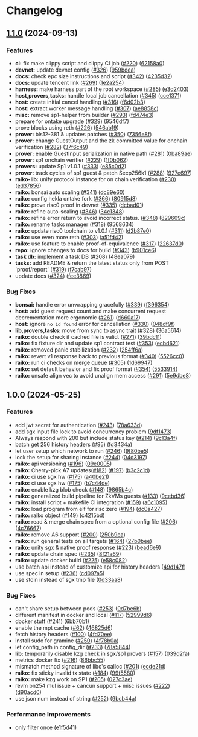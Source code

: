 # Changelog

## [1.1.0](https://github.com/taikoxyz/raiko/compare/v1.0.0...v1.1.0) (2024-09-13)


### Features

* **ci:** fix make clippy script and clippy CI job ([#220](https://github.com/taikoxyz/raiko/issues/220)) ([62158a0](https://github.com/taikoxyz/raiko/commit/62158a097221f3676ad3bed61070a9e967966e81))
* **devnet:** update devnet config ([#326](https://github.com/taikoxyz/raiko/issues/326)) ([959bdea](https://github.com/taikoxyz/raiko/commit/959bdeadfc216e76ee512cab38f9ab560dea237c))
* **docs:** check epc size instructions and script ([#342](https://github.com/taikoxyz/raiko/issues/342)) ([4235d32](https://github.com/taikoxyz/raiko/commit/4235d326140bb4f695ec63425b160adad1df645b))
* **docs:** update tencent link ([#269](https://github.com/taikoxyz/raiko/issues/269)) ([1e2a254](https://github.com/taikoxyz/raiko/commit/1e2a2541111d70352aaefc4c629f9daea58ce6e4))
* **harness:** make harness part of the root workspace ([#285](https://github.com/taikoxyz/raiko/issues/285)) ([e3d2403](https://github.com/taikoxyz/raiko/commit/e3d2403b643e87093a547837234d9bf13dfb03ce))
* **host,provers,tasks:** handle local job cancellation ([#345](https://github.com/taikoxyz/raiko/issues/345)) ([cce1371](https://github.com/taikoxyz/raiko/commit/cce137114cbae69cf975a37119fb053378e9913c))
* **host:** create initial cancel handling ([#316](https://github.com/taikoxyz/raiko/issues/316)) ([f6d02b3](https://github.com/taikoxyz/raiko/commit/f6d02b3d3397a88e0029a18af66dd54461561916))
* **host:** extract worker message handling ([#307](https://github.com/taikoxyz/raiko/issues/307)) ([ae8858c](https://github.com/taikoxyz/raiko/commit/ae8858c58e0fd099ec4a81d55270a0bfd8521df7))
* **misc:** remove sp1-helper from builder ([#293](https://github.com/taikoxyz/raiko/issues/293)) ([fd474e3](https://github.com/taikoxyz/raiko/commit/fd474e3304edd896305260feec47641a826e1521))
* prepare for ontake upgrade ([#329](https://github.com/taikoxyz/raiko/issues/329)) ([9546df7](https://github.com/taikoxyz/raiko/commit/9546df70719e036d7abf6073ed50bd2c59ea23c8))
* prove blocks using reth ([#226](https://github.com/taikoxyz/raiko/issues/226)) ([546ab19](https://github.com/taikoxyz/raiko/commit/546ab19cbc12e58a10ede52076d5b6bbcd093f1a))
* **prover:** bls12-381 & updates patches ([#350](https://github.com/taikoxyz/raiko/issues/350)) ([7356e8f](https://github.com/taikoxyz/raiko/commit/7356e8fd289fd6539b94c8d28366b49a410da647))
* **prover:** change GuestOutput and the zk committed value for onchain verification ([#282](https://github.com/taikoxyz/raiko/issues/282)) ([37f6c49](https://github.com/taikoxyz/raiko/commit/37f6c4970924ebb9d53941498ba69123ab304c48))
* **prover:** enable GuestInput serialization in native path ([#281](https://github.com/taikoxyz/raiko/issues/281)) ([0ba89ae](https://github.com/taikoxyz/raiko/commit/0ba89aecf846e2aeda41ff0c65410b9beb0d77f6))
* **prover:** sp1 onchain verifier ([#229](https://github.com/taikoxyz/raiko/issues/229)) ([1f0b062](https://github.com/taikoxyz/raiko/commit/1f0b0623b581fe16242972c12e58def54352b436))
* **provers:** update Sp1 v1.0.1 ([#333](https://github.com/taikoxyz/raiko/issues/333)) ([e85c0d2](https://github.com/taikoxyz/raiko/commit/e85c0d275ce7b1f65ba0c2460ff78da260b244b5))
* **prover:** track cycles of sp1 guest & patch Secp256k1 ([#288](https://github.com/taikoxyz/raiko/issues/288)) ([927e697](https://github.com/taikoxyz/raiko/commit/927e6973ae2ba8c68b18cb7e53a719c1eaee5896))
* **raiko-lib:** unify protocol instance for on chain verification ([#230](https://github.com/taikoxyz/raiko/issues/230)) ([ed37856](https://github.com/taikoxyz/raiko/commit/ed37856906bf27433418e7a781d4138b180da550))
* **raiko:** bonsai auto scaling ([#341](https://github.com/taikoxyz/raiko/issues/341)) ([dc89e60](https://github.com/taikoxyz/raiko/commit/dc89e60ae1b30837b2cc1a45faec30969d3ec144))
* **raiko:** config hekla ontake fork ([#366](https://github.com/taikoxyz/raiko/issues/366)) ([80915d8](https://github.com/taikoxyz/raiko/commit/80915d88c710fbaae8f9f4074aa6028724eeb079))
* **raiko:** prove risc0 proof in devnet ([#335](https://github.com/taikoxyz/raiko/issues/335)) ([dcbad01](https://github.com/taikoxyz/raiko/commit/dcbad01194159d1b0f8a56f9dad9db0253b49cd1))
* **raiko:** refine auto-scaling ([#346](https://github.com/taikoxyz/raiko/issues/346)) ([34c1348](https://github.com/taikoxyz/raiko/commit/34c1348cb3f001638488c74c5fded0b2a38c101e))
* **raiko:** refine error return to avoid incorrect status. ([#348](https://github.com/taikoxyz/raiko/issues/348)) ([829609c](https://github.com/taikoxyz/raiko/commit/829609c9687eaaf55e1bce6ebd6fe454a0ad1ffc))
* **raiko:** rename tasks manager ([#318](https://github.com/taikoxyz/raiko/issues/318)) ([9568634](https://github.com/taikoxyz/raiko/commit/956863408171c4cd6b0f241828d54222ef663dad))
* **raiko:** update risc0 toolchain to v1.0.1 ([#311](https://github.com/taikoxyz/raiko/issues/311)) ([d2b87e0](https://github.com/taikoxyz/raiko/commit/d2b87e060097be26da622e43273fc036e15602af))
* **raiko:** use even more reth ([#303](https://github.com/taikoxyz/raiko/issues/303)) ([a51fd42](https://github.com/taikoxyz/raiko/commit/a51fd424b9a1b37e08e6b7580fae314fdfede9a6))
* **raiko:** use feature to enable proof-of-equivalence ([#317](https://github.com/taikoxyz/raiko/issues/317)) ([22637d0](https://github.com/taikoxyz/raiko/commit/22637d0b1894b0b344f611e4b33053f744f6fb37))
* **repo:** ignore changes to docs for build ([#343](https://github.com/taikoxyz/raiko/issues/343)) ([b901ce6](https://github.com/taikoxyz/raiko/commit/b901ce6742888552a502ba62b0b179f91588f4e0))
* **task db:** implement a task DB ([#208](https://github.com/taikoxyz/raiko/issues/208)) ([48ea079](https://github.com/taikoxyz/raiko/commit/48ea0792b94e2973ece698b50452d3b46310d952))
* **tasks:** add README & return the latest status only from POST 'proof/report' ([#319](https://github.com/taikoxyz/raiko/issues/319)) ([f7cab97](https://github.com/taikoxyz/raiko/commit/f7cab9737483dc5030dd1a9f61e9d09093b9911c))
* update docs ([#324](https://github.com/taikoxyz/raiko/issues/324)) ([fee3869](https://github.com/taikoxyz/raiko/commit/fee3869079efd6e50623be37951697a820582150))


### Bug Fixes

* **bonsai:** handle error unwrapping gracefully ([#339](https://github.com/taikoxyz/raiko/issues/339)) ([f396354](https://github.com/taikoxyz/raiko/commit/f396354566e62d53df88d60e7cc456e5f0fbc4cf))
* **host:** add guest request count and make concurrent request decrementation more ergonomic ([#261](https://github.com/taikoxyz/raiko/issues/261)) ([d660a17](https://github.com/taikoxyz/raiko/commit/d660a17c9fef9ce9fa58558a4d3da115d134dad6))
* **host:** ignore `no id found` error for cancellation ([#330](https://github.com/taikoxyz/raiko/issues/330)) ([048df9f](https://github.com/taikoxyz/raiko/commit/048df9f840ea40742f3e14106c9352b835b11628))
* **lib,provers,tasks:** move from sync to async trait ([#328](https://github.com/taikoxyz/raiko/issues/328)) ([36a5614](https://github.com/taikoxyz/raiko/commit/36a56145b25c3b18fbcd3af5b1f2ab71b521cba3))
* **raiko:** double check if cached file is valid. ([#271](https://github.com/taikoxyz/raiko/issues/271)) ([39bdc11](https://github.com/taikoxyz/raiko/commit/39bdc11d46814f6f9876c54df29c631ad2127b74))
* **raiko:** fix fixture dir and update sp1 contract test ([#353](https://github.com/taikoxyz/raiko/issues/353)) ([ecbd621](https://github.com/taikoxyz/raiko/commit/ecbd6212e11183c1d76706734efb8a02b1bb52c7))
* **raiko:** removed panic stabilization ([#232](https://github.com/taikoxyz/raiko/issues/232)) ([254ff6a](https://github.com/taikoxyz/raiko/commit/254ff6a90d1ea17672d2cf6352cb6a9af98f0ec0))
* **raiko:** revert v1 response back to previous format ([#340](https://github.com/taikoxyz/raiko/issues/340)) ([5526cc0](https://github.com/taikoxyz/raiko/commit/5526cc04ae5b2c4b9d31d59f56e7e8bb68c75668))
* **raiko:** run ci checks on merge queue ([#305](https://github.com/taikoxyz/raiko/issues/305)) ([1d69947](https://github.com/taikoxyz/raiko/commit/1d6994702ebade7450cd418727ec8e2b073861c7))
* **raiko:** set default behavior and fix proof format ([#354](https://github.com/taikoxyz/raiko/issues/354)) ([5533914](https://github.com/taikoxyz/raiko/commit/55339149daeee14b394ea6158d8cdfa5824b344c))
* **raiko:** unsafe align vec to avoid unalign mem access ([#291](https://github.com/taikoxyz/raiko/issues/291)) ([5e9dbe8](https://github.com/taikoxyz/raiko/commit/5e9dbe82c798c2e48051b5976a459cec6c700385))

## 1.0.0 (2024-05-25)


### Features

* add jwt secret for authentication ([#243](https://github.com/taikoxyz/raiko/issues/243)) ([78a633d](https://github.com/taikoxyz/raiko/commit/78a633da60c712c7338988d49031ff401a09d24f))
* add sgx input file lock to avoid concurrency problem ([9df1473](https://github.com/taikoxyz/raiko/commit/9df147394aa5e2c48a92364fcc037191faa914fd))
* Always respond with 200 but include status key ([#214](https://github.com/taikoxyz/raiko/issues/214)) ([9c13a4f](https://github.com/taikoxyz/raiko/commit/9c13a4fcb5e466ff0e190b52160c5d42b71f67e9))
* batch get 256 history headers ([#95](https://github.com/taikoxyz/raiko/issues/95)) ([fd3434a](https://github.com/taikoxyz/raiko/commit/fd3434aa72766e9cb0a74e20a2bfe784743ebbe2))
* let user setup which network to run ([#246](https://github.com/taikoxyz/raiko/issues/246)) ([9f80be5](https://github.com/taikoxyz/raiko/commit/9f80be559396dc1daccf3bce6f38b9b628d0a76e))
* lock the setup for sharing instance ([#244](https://github.com/taikoxyz/raiko/issues/244)) ([04d3197](https://github.com/taikoxyz/raiko/commit/04d31975f5417d3cb4357213174dbad3c178f81a))
* **raiko:** api versioning ([#196](https://github.com/taikoxyz/raiko/issues/196)) ([09e0005](https://github.com/taikoxyz/raiko/commit/09e0005d66d6e86d38381cab19c3990c1b0b7bae))
* **raiko:** Cherry-pick A7 updates([#182](https://github.com/taikoxyz/raiko/issues/182)) ([#197](https://github.com/taikoxyz/raiko/issues/197)) ([b3c2c1d](https://github.com/taikoxyz/raiko/commit/b3c2c1d9136348004f0a8653538cadf2743e8873))
* **raiko:** ci use sgx hw ([#175](https://github.com/taikoxyz/raiko/issues/175)) ([a40be21](https://github.com/taikoxyz/raiko/commit/a40be21d33d94414e4dc6259e17939785be69204))
* **raiko:** ci use sgx hw ([#175](https://github.com/taikoxyz/raiko/issues/175)) ([b7c44de](https://github.com/taikoxyz/raiko/commit/b7c44dedb784b39df9cbd7c87277f8355fa2fd50))
* **raiko:** enable kzg blob check ([#148](https://github.com/taikoxyz/raiko/issues/148)) ([9865b4c](https://github.com/taikoxyz/raiko/commit/9865b4cb91a56cbf0678d494cbea624f6ef0b067))
* **raiko:** generalized build pipeline for ZkVMs guests ([#133](https://github.com/taikoxyz/raiko/issues/133)) ([9cebd36](https://github.com/taikoxyz/raiko/commit/9cebd36a44c7243195b9cc1ef72ef2e949157dc1))
* **raiko:** install script + makefile CI integration ([#159](https://github.com/taikoxyz/raiko/issues/159)) ([a6c1095](https://github.com/taikoxyz/raiko/commit/a6c10953326b449127f6dcda2b92d2b1747c7f2d))
* **raiko:** load program from elf for risc zero ([#194](https://github.com/taikoxyz/raiko/issues/194)) ([dc0a427](https://github.com/taikoxyz/raiko/commit/dc0a4279cb8ad13cce54ce5ef182fe57509a6e3a))
* **raiko:** raiko object ([#149](https://github.com/taikoxyz/raiko/issues/149)) ([c4215bd](https://github.com/taikoxyz/raiko/commit/c4215bde45675d57e7a16f32107146b3b9756e75))
* **raiko:** read & merge chain spec from a optional config file ([#206](https://github.com/taikoxyz/raiko/issues/206)) ([4c76667](https://github.com/taikoxyz/raiko/commit/4c766678d8b0d1d9ba038e1f1be53679b25db05a))
* **raiko:** remove A6 support ([#200](https://github.com/taikoxyz/raiko/issues/200)) ([250b9ea](https://github.com/taikoxyz/raiko/commit/250b9ea21760442230573246a307c12816f42491))
* **raiko:** run general tests on all targets ([#164](https://github.com/taikoxyz/raiko/issues/164)) ([27b0bee](https://github.com/taikoxyz/raiko/commit/27b0beeaace5b93d1d32ac9b13da0722793fafeb))
* **raiko:** unity sgx & native proof response ([#223](https://github.com/taikoxyz/raiko/issues/223)) ([bead6e9](https://github.com/taikoxyz/raiko/commit/bead6e93542e264fae5c9faca7c726c8bd8d4ede))
* **raiko:** update chain spec ([#235](https://github.com/taikoxyz/raiko/issues/235)) ([8f21a69](https://github.com/taikoxyz/raiko/commit/8f21a690d82d3bc570bcc84f2ed4fa87a17ba6d7))
* **raiko:** update docker build ([#225](https://github.com/taikoxyz/raiko/issues/225)) ([e58c082](https://github.com/taikoxyz/raiko/commit/e58c082daf874ad57a60624ea92f29714a8f4c62))
* use batch api instead of customize api for history headers ([49d147f](https://github.com/taikoxyz/raiko/commit/49d147f54fc187a0cffd1767af47fcc5783496a6))
* use spec in setup ([#236](https://github.com/taikoxyz/raiko/issues/236)) ([cd097a5](https://github.com/taikoxyz/raiko/commit/cd097a5cca62ef8a7b8a40991939ff740e00dd22))
* use stdin instead of sgx tmp file ([0d33aa8](https://github.com/taikoxyz/raiko/commit/0d33aa81fadeab27e45e6632defa0e0d8ce293d4))


### Bug Fixes

* can't share setup between pods ([#253](https://github.com/taikoxyz/raiko/issues/253)) ([0d7be6b](https://github.com/taikoxyz/raiko/commit/0d7be6b2c8979f2eeedf458e71ee0f5a6787d14f))
* different manifest in docker and local ([#117](https://github.com/taikoxyz/raiko/issues/117)) ([52999d6](https://github.com/taikoxyz/raiko/commit/52999d664a44ad86f4a69392f76353fc656821ff))
* docker stuff ([#241](https://github.com/taikoxyz/raiko/issues/241)) ([6bb70b1](https://github.com/taikoxyz/raiko/commit/6bb70b15991060dba5620f7903a18008a02b43e3))
* enable the mpt cache ([#62](https://github.com/taikoxyz/raiko/issues/62)) ([46825d6](https://github.com/taikoxyz/raiko/commit/46825d66a2edfc8ce0e2acfb2e6e272645d79956))
* fetch history headers ([#100](https://github.com/taikoxyz/raiko/issues/100)) ([4fd70ee](https://github.com/taikoxyz/raiko/commit/4fd70eee7b5a64173549d3e466ab4bd7fbf2a33b))
* install sudo for gramine ([#250](https://github.com/taikoxyz/raiko/issues/250)) ([4f78b0a](https://github.com/taikoxyz/raiko/commit/4f78b0ab264399c789bd98f51a3ea238a704146b))
* let config_path in config_dir ([#233](https://github.com/taikoxyz/raiko/issues/233)) ([78a5844](https://github.com/taikoxyz/raiko/commit/78a584406dde604b73b74e8269a7017cf6fb0098))
* **lib:** temporarily disable kzg check in sgx/sp1 provers ([#157](https://github.com/taikoxyz/raiko/issues/157)) ([039d2fa](https://github.com/taikoxyz/raiko/commit/039d2fae62a7ec7d66c40d73cc1a47c65bf87c23))
* metrics docker fix ([#216](https://github.com/taikoxyz/raiko/issues/216)) ([86bbc55](https://github.com/taikoxyz/raiko/commit/86bbc5598ee58194951a86c1775dfb30a3fed31b))
* mismatch method signature of libc's calloc ([#201](https://github.com/taikoxyz/raiko/issues/201)) ([ecde21d](https://github.com/taikoxyz/raiko/commit/ecde21da99ceeb273c3df736a152e9e6ab5ea23d))
* **raiko:** fix sticky invalid tx state ([#184](https://github.com/taikoxyz/raiko/issues/184)) ([99f5580](https://github.com/taikoxyz/raiko/commit/99f558088437af32e76e04d0529ea0715a163d40))
* **raiko:** make kzg work on SP1 ([#205](https://github.com/taikoxyz/raiko/issues/205)) ([027c3ae](https://github.com/taikoxyz/raiko/commit/027c3aee910a7a0cae1dec4eb19b7865d4aa5c0d))
* revm bn254 mul issue + cancun support + misc issues ([#222](https://github.com/taikoxyz/raiko/issues/222)) ([d90acd0](https://github.com/taikoxyz/raiko/commit/d90acd00be42b6af4a7f0301882d8719be5fdf64))
* use json num instead of string ([#252](https://github.com/taikoxyz/raiko/issues/252)) ([9bcb44a](https://github.com/taikoxyz/raiko/commit/9bcb44a19b8a99224c6e047ee02c6fd5e8b8c177))


### Performance Improvements

* only filter once ([e1f5d41](https://github.com/taikoxyz/raiko/commit/e1f5d411a496a6d563ae8db61b164a0b77928884))
